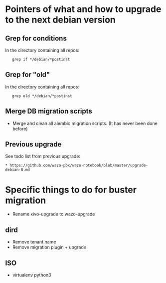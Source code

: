 # Pointers of what and how to upgrade to the next debian version

## Grep for conditions

In the directory containing all repos:
```
   grep if */debian/*postinst
```

## Grep for "old"

In the directory containing all repos:
```
   grep old */debian/*postinst
```

## Merge DB migration scripts

* Merge and clean all alembic migration scripts. (It has never been done before)

## Previous upgrade

See todo list from previous upgrade:

    * https://github.com/wazo-pbx/wazo-notebook/blob/master/upgrade-debian-8.md


# Specific things to do for buster migration

* Rename xivo-upgrade to wazo-upgrade

## dird

* Remove tenant.name
* Remove migration plugin + upgrade

## ISO

* virtualenv python3
